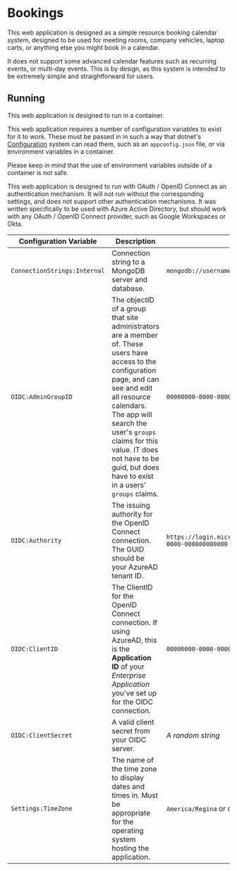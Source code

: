 # Bookings

This web application is designed as a simple resource booking calendar system, designed to be used for meeting rooms, company vehicles, laptop carts, or anything else you might book in a calendar.

It does not support some advanced calendar features such as recurring events, or multi-day events. This is by design, as this system is intended to be extremely simple and straightforward for users.

## Running

This web application is designed to run in a container.

This web application requires a number of configuration variables to exist for it to work. These must be passed in in such a way that dotnet's [Configuration](https://docs.microsoft.com/en-us/dotnet/core/extensions/configuration) system can read them, such as an `appconfig.json` file, or via environment variables in a container.

Please keep in mind that the use of environment variables outside of a container is not safe.

This web application is designed to run with OAuth / OpenID Connect as an authentication mechanism. It will not run without the corresponding settings, and does not support other authentication mechanisms. It was written specifically to be used with Azure Active Directory, but should work with any OAuth / OpenID Connect provider, such as Google Workspaces or Okta.

| Configuration Variable | Description | Example |
|------------------------|-------------|---------|
| `ConnectionStrings:Internal` | Connection string to a MongoDB server and database. | `mongodb://username:password@mongoservername/databasename` |
| `OIDC:AdminGroupID` | The objectID of a group that site administrators are a member of. These users have access to the configuration page, and can see and edit all resource calendars. The app will search the user's `groups` claims for this value. IT does not have to be guid, but does have to exist in a users' `groups` claims. | `00000000-0000-0000-0000-000000000000` |
| `OIDC:Authority` | The issuing authority for the OpenID Connect connection. The GUID should be your AzureAD tenant ID. | `https://login.microsoftonline.com/00000000-0000-0000-0000-000000000000` |
| `OIDC:ClientID` | The ClientID for the OpenID Connect connection. If using AzureAD, this is the __Application ID__ of your _Enterprise Application_ you've set up for the OIDC connection. | `00000000-0000-0000-0000-000000000000` |
| `OIDC:ClientSecret` | A valid client secret from your OIDC server. | _A random string_ |
| `Settings:TimeZone` | The name of the time zone to display dates and times in. Must be appropriate for the operating system hosting the application.| `America/Regina` or `Canada Central Standard Time` |

